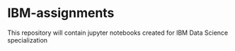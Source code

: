 # IBM-assignments
This repository will contain jupyter notebooks created for IBM Data Science specialization
